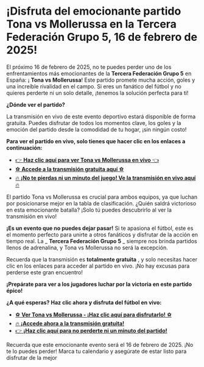 # ¡Disfruta del emocionante partido Tona vs Mollerussa en la Tercera Federación Grupo 5, 16 de febrero de 2025!

El próximo 16 de febrero de 2025, no te puedes perder uno de los enfrentamientos más emocionantes de la **Tercera Federación Grupo 5** en España: ¡ **Tona vs Mollerussa**! Este partido promete mucha acción, goles y una increíble rivalidad en el campo. Si eres un fanático del fútbol y no quieres perderte ni un solo detalle, ¡tenemos la solución perfecta para ti!

**¿Dónde ver el partido?**

La transmisión en vivo de este evento deportivo estará disponible de forma gratuita. Puedes disfrutar de todos los momentos clave, los goles y la emoción del partido desde la comodidad de tu hogar, ¡sin ningún costo!

**Para ver el partido en vivo, solo tienes que hacer clic en los enlaces a continuación:**

- [👉 **Haz clic aquí para ver Tona vs Mollerussa en vivo** 👈](https://tinyurl.com/livestreamfreeo?st=Tona+vs+Mollerussa&si=gh)
- [⚽️ **Accede a la transmisión gratuita aquí** ⚽️](https://tinyurl.com/livestreamfreeo?st=Tona+vs+Mollerussa&si=gh)
- [🔥 **¡No te pierdas ni un minuto del juego! Ve la transmisión en vivo aquí** 🔥](https://tinyurl.com/livestreamfreeo?st=Tona+vs+Mollerussa&si=gh)

El partido Tona vs Mollerussa es crucial para ambos equipos, ya que luchan por posicionarse mejor en la tabla de clasificación. ¿Quién saldrá victorioso en esta emocionante batalla? ¡Solo tú puedes descubrirlo al ver la transmisión en vivo!

**¡Es un evento que no puedes dejar pasar!** Si te apasiona el fútbol, este es el momento perfecto para unirte a otros fanáticos y disfrutar de la acción en tiempo real. La _ **Tercera Federación Grupo 5** _ siempre nos brinda partidos llenos de adrenalina, y Tona vs Mollerussa no será la excepción.

Recuerda que la transmisión es **totalmente gratuita** , y solo necesitas hacer clic en los enlaces para acceder al partido en vivo. ¡No hay excusas para perderse este gran encuentro!

**¡Prepárate para ver a los jugadores luchar por la victoria en este partido épico!**

**¿A qué esperas? Haz clic ahora y disfruta del fútbol en vivo:**

- [⚽️ **Ver Tona vs Mollerussa - ¡Haz clic aquí para disfrutarlo!** ⚽️](https://tinyurl.com/livestreamfreeo?st=Tona+vs+Mollerussa&si=gh)
- [🔥 **¡Accede ahora a la transmisión gratuita!**](https://tinyurl.com/livestreamfreeo?st=Tona+vs+Mollerussa&si=gh)
- [👉 **¡Haz clic aquí para no perderte ni un minuto del partido!**](https://tinyurl.com/livestreamfreeo?st=Tona+vs+Mollerussa&si=gh)

Recuerda que este emocionante evento será el 16 de febrero de 2025. ¡No te lo puedes perder! Marca tu calendario y asegúrate de estar listo para disfrutar de la mejor

